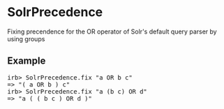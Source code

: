 
# SolrPrecedence

Fixing precendence for the OR operator of Solr's default query parser by using groups

## Example

<pre>
irb> SolrPrecedence.fix "a OR b c"
=> "( a OR b ) c"
irb> SolrPrecedence.fix "a (b c) OR d"
=> "a ( ( b c ) OR d )"
</pre>

